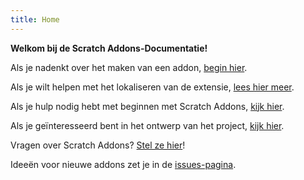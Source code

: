 ```yaml
---
title: Home
---
```

**Welkom bij de Scratch Addons-Documentatie!**

Als je nadenkt over het maken van een addon, [begin hier](develop/getting-started/creating-an-addon).

Als je wilt helpen met het lokaliseren van de extensie, [lees hier meer](localization/joining-the-localization-team).

Als je hulp nodig hebt met beginnen met Scratch Addons, [kijk hier](getting-started/quick-start).

Als je geïnteresseerd bent in het ontwerp van het project, [kijk hier](reference/design).

Vragen over Scratch Addons? [Stel ze hier](https://github.com/ScratchAddons/ScratchAddons/discussions)!

Ideeën voor nieuwe addons zet je in de [issues-pagina](https://github.com/ScratchAddons/ScratchAddons/issues).